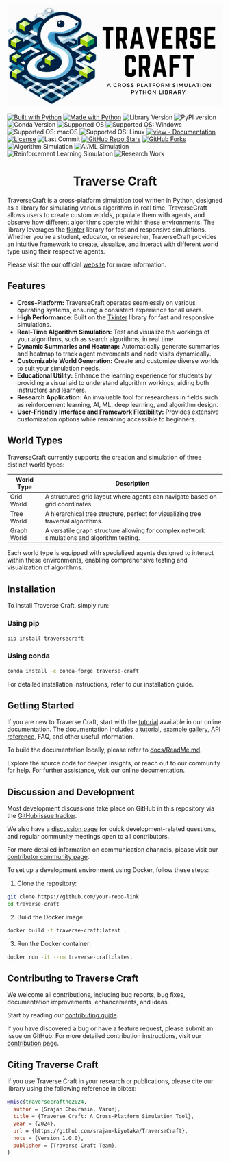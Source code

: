 <picture align="center">
  <!-- <source media="(prefers-color-scheme: dark)" srcset="traverseCraft/icons/logo/traverseCraftExtentedLogo.png"> -->
  <img alt="Traverse Craft Logo" src="traverseCraft/icons/logo/traverseCraftLandscapeLogo.png">
</picture>

<!-- ![Build Status](https://github.com/srajan-kiyotaka/TraverseCraft/blob/main/.github/workflows/python-app.yml/badge.svg) -->
[![Built with Python](https://img.shields.io/badge/Built%20with-Python-blue.svg)](https://www.python.org/)
[![Made with Python](https://img.shields.io/badge/Python->=3.6-blue?logo=python&logoColor=white)](https://python.org "Go to Python homepage")
![Library Version](https://img.shields.io/badge/version-1.0.0-blue.svg)
![PyPI version](https://badge.fury.io/py/traverse-craft.svg)
![Conda Version](https://img.shields.io/conda/v/conda-forge/traverse-craft)
![Supported OS](https://img.shields.io/badge/OS-Windows%20%7C%20MacOS%20%7C%20Linux-0078D6.svg)
![Supported OS: Windows](https://img.shields.io/badge/Windows-%234285F4.svg?logo=windows&logoColor=white)
![Supported OS: macOS](https://img.shields.io/badge/macOS-%23000000.svg?logo=apple&logoColor=white)
![Supported OS: Linux](https://img.shields.io/badge/Linux-%23FCC624.svg?logo=linux&logoColor=black)
[![view - Documentation](https://img.shields.io/badge/view-Documentation-blue)](/docs/ "Go to library documentation")
[![License](https://img.shields.io/badge/License-MIT-blue.svg)](https://github.com/srajan-kiyotaka/TraverseCraft/blob/main/LICENCE)
![Last Commit](https://img.shields.io/github/last-commit/srajan-kiyotaka/TraverseCraft.svg)
[![GitHub Repo Stars](https://img.shields.io/github/stars/srajan-kiyotaka/TraverseCraft.svg?style=social)](https://github.com/srajan-kiyotaka/Pothole-Mapping-Project)
[![GitHub Forks](https://img.shields.io/github/forks/srajan-kiyotaka/TraverseCraft.svg?style=social)](https://github.com/srajan-kiyotaka/TraverseCraft)
![Algorithm Simulation](https://img.shields.io/badge/Algorithm%20Simulation-%2300aaff.svg)
![AI/ML Simulation](https://img.shields.io/badge/AI/ML%20Simulation-%23ff4081.svg)
![Reinforcement Learning Simulation](https://img.shields.io/badge/Reinforcement%20Learning%20Simulation-%23ffca28.svg)
![Research Work](https://img.shields.io/badge/Research%20Work-%237fbc41.svg)


<center>
  <h1>
  Traverse Craft
  </h1>
</center>

TraverseCraft is a cross-platform simulation tool written in Python, designed as a library for simulating various algorithms in real time. TraverseCraft allows users to create custom worlds, populate them with agents, and observe how different algorithms operate within these environments. The library leverages the [tkinter](https://docs.python.org/3/library/tkinter.html#module-tkinter) library for fast and responsive simulations. Whether you're a student, educator, or researcher, TraverseCraft provides an intuitive framework to create, visualize, and interact with different world type using their respective agents. 

Please visit the our official [website]() for more information.

## Features

- **Cross-Platform:** TraverseCraft operates seamlessly on various operating systems, ensuring a consistent experience for all users.
- **High Performance**: Built on the [Tkinter](https://docs.python.org/3/library/tkinter.html#module-tkinter) library for fast and responsive simulations.
- **Real-Time Algorithm Simulation:** Test and visualize the workings of your algorithms, such as search algorithms, in real time.
- **Dynamic Summaries and Heatmap:** Automatically generate summaries and heatmap to track agent movements and node visits dynamically.
- **Customizable World Generation:** Create and customize diverse worlds to suit your simulation needs.
- **Educational Utility:** Enhance the learning experience for students by providing a visual aid to understand algorithm workings, aiding both instructors and learners.
- **Research Application:** An invaluable tool for researchers in fields such as reinforcement learning, AI, ML, deep learning, and algorithm design.
- **User-Friendly Interface and Framework Flexibility:** Provides extensive customization options while remaining accessible to beginners.


## World Types

TraverseCraft currently supports the creation and simulation of three distinct world types:

| World Type  | Description                                                                           |
|-------------|---------------------------------------------------------------------------------------|
| Grid World  | A structured grid layout where agents can navigate based on grid coordinates.         |
| Tree World  | A hierarchical tree structure, perfect for visualizing tree traversal algorithms.     |
| Graph World | A versatile graph structure allowing for complex network simulations and algorithm testing. |

Each world type is equipped with specialized agents designed to interact within these environments, enabling comprehensive testing and visualization of algorithms.

## Installation

To install Traverse Craft, simply run:

### Using pip

```bash
pip install traversecraft
```

### Using conda

```bash
conda install -c conda-forge traverse-craft
```

For detailed installation instructions, refer to our installation guide.

## Getting Started

If you are new to Traverse Craft, start with the [tutorial]() available in our online documentation. The documentation includes a [tutorial](), [example gallery](), [API reference](), FAQ, and other useful information.

To build the documentation locally, please refer to [docs/ReadMe.md](docs/ReadMe.md).

Explore the source code for deeper insights, or reach out to our community for help. For further assistance, visit our online documentation.

## Discussion and Development

Most development discussions take place on GitHub in this repository via the [GitHub issue tracker](https://github.com/srajan-kiyotaka/TraverseCraft/issues).

We also have a [discussion page]() for quick development-related questions, and regular community meetings open to all contributors.

For more detailed information on communication channels, please visit our [contributor community page]().

To set up a development environment using Docker, follow these steps:

1. Clone the repository:

```sh
git clone https://github.com/your-repo-link
cd traverse-craft
```

2. Build the Docker image:

```sh
docker build -t traverse-craft:latest .
```

3. Run the Docker container:

```sh
docker run -it --rm traverse-craft:latest
```

## Contributing to Traverse Craft

We welcome all contributions, including bug reports, bug fixes, documentation improvements, enhancements, and ideas.

Start by reading our [contributing guide]().

If you have discovered a bug or have a feature request, please submit an issue on GitHub. For more detailed contribution instructions, visit our [contribution page]().

## Citing Traverse Craft

If you use Traverse Craft in your research or publications, please cite our library using the following reference in bibtex:

```bibtex
@misc{traversecrafthq2024,
  author = {Srajan Chourasia, Varun},
  title = {Traverse Craft: A Cross-Platform Simulation Tool},
  year = {2024},
  url = {https://github.com/srajan-kiyotaka/TraverseCraft},
  note = {Version 1.0.0},
  publisher = {Traverse Craft Team},
}
```
